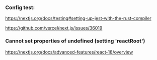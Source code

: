 ### Config test:

https://nextjs.org/docs/testing#setting-up-jest-with-the-rust-compiler

https://github.com/vercel/next.js/issues/36019

### Cannot set properties of undefined (setting 'reactRoot')
https://nextjs.org/docs/advanced-features/react-18/overview